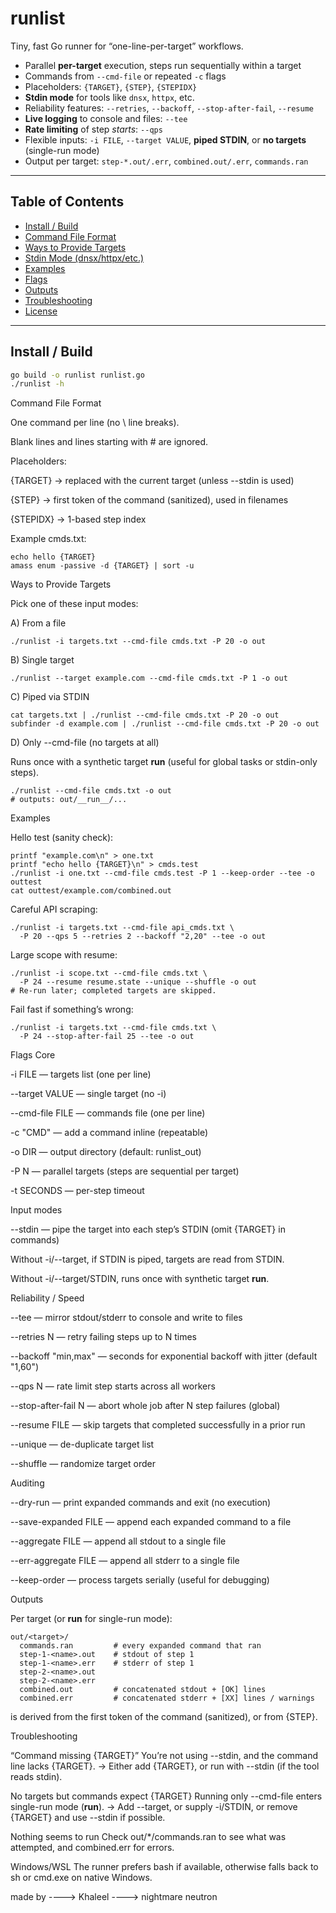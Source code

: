 # runlist

Tiny, fast Go runner for “one-line-per-target” workflows.

- Parallel **per-target** execution, steps run sequentially within a target
- Commands from `--cmd-file` or repeated `-c` flags
- Placeholders: `{TARGET}`, `{STEP}`, `{STEPIDX}`
- **Stdin mode** for tools like `dnsx`, `httpx`, etc.
- Reliability features: `--retries`, `--backoff`, `--stop-after-fail`, `--resume`
- **Live logging** to console and files: `--tee`
- **Rate limiting** of step *starts*: `--qps`
- Flexible inputs: `-i FILE`, `--target VALUE`, **piped STDIN**, or **no targets** (single-run mode)
- Output per target: `step-*.out/.err`, `combined.out/.err`, `commands.ran`

---

## Table of Contents

- [Install / Build](#install--build)
- [Command File Format](#command-file-format)
- [Ways to Provide Targets](#ways-to-provide-targets)
- [Stdin Mode (dnsx/httpx/etc.)](#stdin-mode-dnsxhttpxetc)
- [Examples](#examples)
- [Flags](#flags)
- [Outputs](#outputs)
- [Troubleshooting](#troubleshooting)
- [License](#license)

---

## Install / Build

```bash
go build -o runlist runlist.go
./runlist -h
```
Command File Format

One command per line (no \ line breaks).

Blank lines and lines starting with # are ignored.

Placeholders:

{TARGET} → replaced with the current target (unless --stdin is used)

{STEP} → first token of the command (sanitized), used in filenames

{STEPIDX} → 1-based step index

Example cmds.txt:

```
echo hello {TARGET}
amass enum -passive -d {TARGET} | sort -u
```

Ways to Provide Targets

Pick one of these input modes:

A) From a file
```
./runlist -i targets.txt --cmd-file cmds.txt -P 20 -o out
```
B) Single target
```
./runlist --target example.com --cmd-file cmds.txt -P 1 -o out
```
C) Piped via STDIN
```
cat targets.txt | ./runlist --cmd-file cmds.txt -P 20 -o out
subfinder -d example.com | ./runlist --cmd-file cmds.txt -P 20 -o out
```
D) Only --cmd-file (no targets at all)

Runs once with a synthetic target __run__ (useful for global tasks or stdin-only steps).
```
./runlist --cmd-file cmds.txt -o out
# outputs: out/__run__/...
```

Examples

Hello test (sanity check):
```
printf "example.com\n" > one.txt
printf "echo hello {TARGET}\n" > cmds.test
./runlist -i one.txt --cmd-file cmds.test -P 1 --keep-order --tee -o outtest
cat outtest/example.com/combined.out

```

Careful API scraping:

```
./runlist -i targets.txt --cmd-file api_cmds.txt \
  -P 20 --qps 5 --retries 2 --backoff "2,20" --tee -o out

```

Large scope with resume:

```
./runlist -i scope.txt --cmd-file cmds.txt \
  -P 24 --resume resume.state --unique --shuffle -o out
# Re-run later; completed targets are skipped.

```

Fail fast if something’s wrong:
```
./runlist -i targets.txt --cmd-file cmds.txt \
  -P 24 --stop-after-fail 25 --tee -o out

```


Flags
Core

-i FILE — targets list (one per line)

--target VALUE — single target (no -i)

--cmd-file FILE — commands file (one per line)

-c "CMD" — add a command inline (repeatable)

-o DIR — output directory (default: runlist_out)

-P N — parallel targets (steps are sequential per target)

-t SECONDS — per-step timeout

Input modes

--stdin — pipe the target into each step’s STDIN (omit {TARGET} in commands)

Without -i/--target, if STDIN is piped, targets are read from STDIN.

Without -i/--target/STDIN, runs once with synthetic target __run__.

Reliability / Speed

--tee — mirror stdout/stderr to console and write to files

--retries N — retry failing steps up to N times

--backoff "min,max" — seconds for exponential backoff with jitter (default "1,60")

--qps N — rate limit step starts across all workers

--stop-after-fail N — abort whole job after N step failures (global)

--resume FILE — skip targets that completed successfully in a prior run

--unique — de-duplicate target list

--shuffle — randomize target order

Auditing

--dry-run — print expanded commands and exit (no execution)

--save-expanded FILE — append each expanded command to a file

--aggregate FILE — append all stdout to a single file

--err-aggregate FILE — append all stderr to a single file

--keep-order — process targets serially (useful for debugging)

Outputs

Per target (or __run__ for single-run mode):

```
out/<target>/
  commands.ran         # every expanded command that ran
  step-1-<name>.out    # stdout of step 1
  step-1-<name>.err    # stderr of step 1
  step-2-<name>.out
  step-2-<name>.err
  combined.out         # concatenated stdout + [OK] lines
  combined.err         # concatenated stderr + [XX] lines / warnings

```

<name> is derived from the first token of the command (sanitized), or from {STEP}.

Troubleshooting

“Command missing {TARGET}”
You’re not using --stdin, and the command line lacks {TARGET}.
→ Either add {TARGET}, or run with --stdin (if the tool reads stdin).

No targets but commands expect {TARGET}
Running only --cmd-file enters single-run mode (__run__).
→ Add --target, or supply -i/STDIN, or remove {TARGET} and use --stdin if possible.

Nothing seems to run
Check out/*/commands.ran to see what was attempted, and combined.err for errors.

Windows/WSL
The runner prefers bash if available, otherwise falls back to sh or cmd.exe on native Windows.



made by ----> Khaleel ----> nightmare neutron

